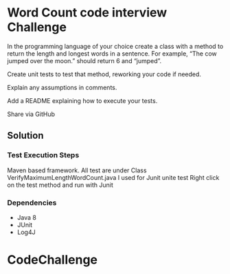 # Word Count code interview  Challenge


In the programming language of your choice create a class with a method to return the length and longest words in a sentence. For example, “The cow jumped over the moon.” should return 6 and “jumped”. 
 

Create unit tests to test that method, reworking your code if needed. 
 

Explain any assumptions in comments. 
 

Add a README explaining how to execute your tests. 
 

Share via GitHub



## Solution

### Test Execution Steps
Maven based framework.
All test are under Class VerifyMaximumLengthWordCount.java
I used for Junit unite test 
Right click on the test method and run with Junit

### Dependencies

* Java 8
* JUnit
* Log4J







# CodeChallenge
